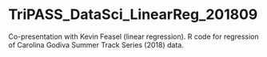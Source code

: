 # TriPASS_DataSci_LinearReg_201809
Co-presentation with Kevin Feasel (linear regression). R code for regression of Carolina Godiva Summer Track Series (2018) data.

